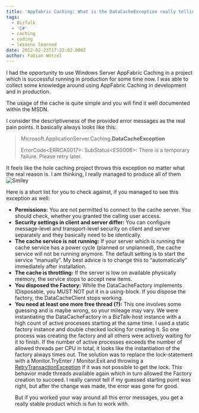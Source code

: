 ```yaml
---
title: 'Appfabric Caching: What is the DataCacheException really telling?'
tags:
  - BizTalk
  - 'C#'
  - caching
  - coding
  - lessons learned
date: 2012-02-23T17:22:02.000Z
author: Fabian Wetzel
---
```


I had the opportunity to use Windows Server AppFabric Caching in a project which is successful running in production for some time now. I was able to collect some knowledge around using AppFabric Caching in development and in production.

The usage of the cache is quite simple and you will find it well documented within the MSDN.

I consider the descriptiveness of the provided error messages as the real pain points. It basically always looks like this:
 > Microsoft.ApplicationServer.Caching.**DataCacheException** <p>ErrorCode&lt;ERRCA0017&gt;: SubStatus&lt;ES0006&gt;: There is a temporary failure. Please retry later. 

It feels like the hole caching project throws this exception no matter what the real reason is. I am thinking, I really managed to produce all of them ![Smiley](wlEmoticon-smile1.png) <p>Here is a short list for you to check against, if you managed to see this exception as well: 

*   **Permissions:** You are not permitted to connect to the cache server. You should check, whether you granted the calling user access.
*   **Security settings in client and server differ:** You can configure message-level and transport-level security on client and server separately and they basically need to be identically.
*   **The cache service is not running:** If your server which is running the cache service has a power cycle (planned or unplanned), the cache service will not be running anymore. The default setting is to start the service “manually”. My best advice is to change this to “automatically” immediately after installation.
*   **The cache is throttling:** If the server is low on available physically memory, the service stops to accept new items.
*   **You disposed the Factory:** While the DataCacheFactory implements IDisposable, you MUST NOT put it in a using-block. If you dispose the factory, the DataCacheClient stops working.
*   **You need at least one more free thread (?):** This one involves some guessing and is maybe wrong, so your mileage may vary. We were instantiating the DataCacheFactory in a BizTalk-host instance with a high count of active processes starting at the same time. I used a static factory instance and double checked locking for creating it. So one process was creating the factory and all others were actively waiting for it to finish. If the number of active processes exceeds the number of allowed threads per CPU in total, it looks like the instantiation of the factory always times out. The solution was to replace the lock-statement with a Monitor.TryEnter / Monitor.Exit and throwing a [RetryTransactionException](http://msdn.microsoft.com/en-us/library/microsoft.xlangs.basetypes.retrytransactionexception%28v=bts.10%29.aspx) if it was not possible to get the lock. This behavior made threads available again which in turn allowed the Factory creation to succeed. I really cannot tell if my guessed starting point was right, but after the change was made, the error was gone for good. <p>But if you worked your way around all this error messages, you get a really stable product which is fun to work with.


